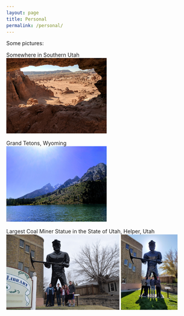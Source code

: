 ```yaml
---
layout: page
title: Personal
permalink: /personal/
---
```






Some pictures:

Somewhere in Southern Utah <br>
<img src="/assets/goblin_window.jpg" alt="goblin" height="200"> <br>

Grand Tetons, Wyoming<br>
<img src="/assets/stringlake.jpg" alt="string lake" height="200"> <br>

Largest Coal Miner Statue in the State of Utah, Helper, Utah <br>
<img src="/assets/coalminer.jpg" alt="coalminer" height="200">
<img src="/assets/coalminer2.jpg" alt="coalminer2" height="200"> <br>

